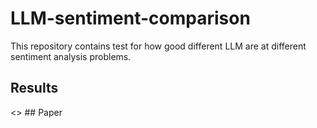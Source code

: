 # LLM-sentiment-comparison
This repository contains test for how good different LLM are at different sentiment analysis problems.

## Results

<> ## Paper
